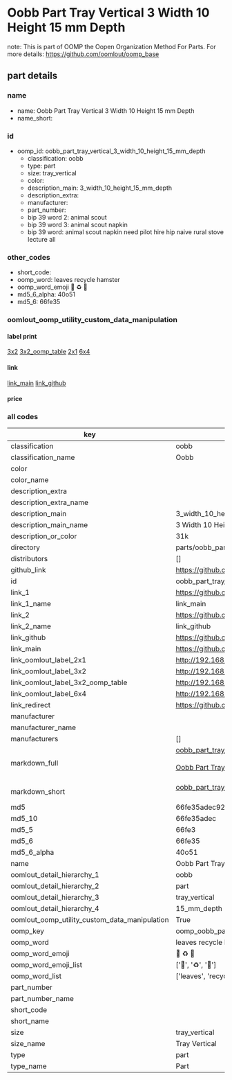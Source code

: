 # Oobb Part Tray Vertical 3 Width 10 Height 15 mm Depth  

note: This is part of OOMP the Oopen Organization Method For Parts. For more details: https://github.com/oomlout/oomp_base

##  part details
  







### name
* name: Oobb Part Tray Vertical 3 Width 10 Height 15 mm Depth
* name_short: 
### id
* oomp_id: oobb_part_tray_vertical_3_width_10_height_15_mm_depth
  * classification: oobb
  * type: part
  * size: tray_vertical
  * color: 
  * description_main: 3_width_10_height_15_mm_depth
  * description_extra: 
  * manufacturer: 
  * part_number: 
  * bip 39 word 2: animal scout
  * bip 39 word 3: animal scout napkin
  * bip 39 word: animal scout napkin need pilot hire hip naive rural stove lecture all

### other_codes
* short_code: 
* oomp_word: leaves recycle hamster
* oomp_word_emoji :leaves: :recycle: :hamster:
* md5_6_alpha: 40o51
* md5_6: 66fe35






### oomlout_oomp_utility_custom_data_manipulation
#### label print
[3x2](http://192.168.1.245:1112/?label=oomp%2040o51)
[3x2_oomp_table](http://192.168.1.108:1112/?label=oomp%2040o51)
[2x1](http://192.168.1.242:1112/?label=oomp%2040o51)
[6x4](http://192.168.1.55:1112/?label=oomp%2040o51)    

#### link

[link_main](https://github.com/oomlout/oomlout_oomp_version_1_messy/tree/main/parts/oobb_part_tray_vertical_3_width_10_height_15_mm_depth) [link_github](https://github.com/oomlout/oomlout_oomp_version_1_messy/tree/main/parts/oobb_part_tray_vertical_3_width_10_height_15_mm_depth)                             

#### price







### all codes 
| key | value |  
| --- | --- |  
| classification | oobb |  
| classification_name | Oobb |  
| color |  |  
| color_name |  |  
| description_extra |  |  
| description_extra_name |  |  
| description_main | 3_width_10_height_15_mm_depth |  
| description_main_name | 3 Width 10 Height 15 mm Depth |  
| description_or_color | 31k |  
| directory | parts/oobb_part_tray_vertical_3_width_10_height_15_mm_depth |  
| distributors | [] |  
| github_link | https://github.com/oomlout/oomlout_oomp_part_src/tree/main/parts/oobb_part_tray_vertical_3_width_10_height_15_mm_depth |  
| id | oobb_part_tray_vertical_3_width_10_height_15_mm_depth |  
| link_1 | https://github.com/oomlout/oomlout_oomp_version_1_messy/tree/main/parts/oobb_part_tray_vertical_3_width_10_height_15_mm_depth |  
| link_1_name | link_main |  
| link_2 | https://github.com/oomlout/oomlout_oomp_version_1_messy/tree/main/parts/oobb_part_tray_vertical_3_width_10_height_15_mm_depth |  
| link_2_name | link_github |  
| link_github | https://github.com/oomlout/oomlout_oomp_version_1_messy/tree/main/parts/oobb_part_tray_vertical_3_width_10_height_15_mm_depth |  
| link_main | https://github.com/oomlout/oomlout_oomp_version_1_messy/tree/main/parts/oobb_part_tray_vertical_3_width_10_height_15_mm_depth |  
| link_oomlout_label_2x1 | http://192.168.1.242:1112/?label=oomp%2040o51 |  
| link_oomlout_label_3x2 | http://192.168.1.245:1112/?label=oomp%2040o51 |  
| link_oomlout_label_3x2_oomp_table | http://192.168.1.108:1112/?label=oomp%2040o51 |  
| link_oomlout_label_6x4 | http://192.168.1.55:1112/?label=oomp%2040o51 |  
| link_redirect | https://github.com/oomlout/oomlout_oomp_version_1_messy/tree/main/parts/oobb_part_tray_vertical_3_width_10_height_15_mm_depth |  
| manufacturer |  |  
| manufacturer_name |  |  
| manufacturers | [] |  
| markdown_full | [oobb_part_tray_vertical_3_width_10_height_15_mm_depth](none)<br>[](none)<br>[Oobb Part Tray Vertical 3 Width 10 Height 15 Mm Depth](none)<br><br> |  
| markdown_short | [oobb_part_tray_vertical_3_width_10_height_15_mm_depth](none)<br><br> |  
| md5 | 66fe35adec92ad7db052793d25f05048 |  
| md5_10 | 66fe35adec |  
| md5_5 | 66fe3 |  
| md5_6 | 66fe35 |  
| md5_6_alpha | 40o51 |  
| name | Oobb Part Tray Vertical 3 Width 10 Height 15 mm Depth |  
| oomlout_detail_hierarchy_1 | oobb |  
| oomlout_detail_hierarchy_2 | part |  
| oomlout_detail_hierarchy_3 | tray_vertical |  
| oomlout_detail_hierarchy_4 | 15_mm_depth |  
| oomlout_oomp_utility_custom_data_manipulation | True |  
| oomp_key | oomp_oobb_part_tray_vertical_3_width_10_height_15_mm_depth |  
| oomp_word | leaves recycle hamster |  
| oomp_word_emoji | :leaves: :recycle: :hamster: |  
| oomp_word_emoji_list | [':leaves:', ':recycle:', ':hamster:'] |  
| oomp_word_list | ['leaves', 'recycle', 'hamster'] |  
| part_number |  |  
| part_number_name |  |  
| short_code |  |  
| short_name |  |  
| size | tray_vertical |  
| size_name | Tray Vertical |  
| type | part |  
| type_name | Part |  
